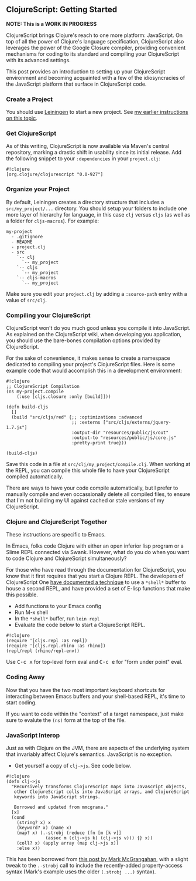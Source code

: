## ClojureScript: Getting Started ##

**NOTE: This is a WORK IN PROGRESS**

ClojureScript brings Clojure's reach to one more platform: JavaScript. On top of all the power of Clojure's language specification, ClojureScript also leverages the power of the Google Closure compiler, providing convenient mechanisms for coding to its standard and compiling your ClojureScript with its advanced settings.

This post provides an introduction to setting up your ClojureScript environment and becoming acquainted with a few of the idiosyncracies of the JavaScript platform that surface in ClojureScript code.

### Create a Project ###

You should use [Leiningen](https://github.com/technomancy/leiningen) to start a new project. See [my earlier instructions on this topic](/posts/2011/07/16/clojure-development-environment/).

### Get ClojureScript ###

As of this writing, ClojureScript is now available via Maven's central repository, marking a drastic shift in usability since its initial release. Add the following snippet to your `:dependencies` in your `project.clj`:

~~~~
#!clojure
[org.clojure/clojurescript "0.0-927"]
~~~~

### Organize your Project ###

By default, Leiningen creates a directory structure that includes a `src/my_project/...` directory. You should setup your folders to include one more layer of hierarchy for language, in this case `clj` versus `cljs` (as well as a folder for `cljs-macros`). For example:

~~~~
my-project
  - .gitignore
  - README
  - project.clj
  - src
    `-- clj
      `-- my_project
    `-- cljs
      `-- my_project
    `-- cljs-macros
      `-- my_project
~~~~

Make sure you edit your `project.clj` by adding a `:source-path` entry with a value of `src/clj`.

### Compiling your ClojureScript ###

ClojureScript won't do you much good unless you compile it into JavaScript. As explained on the ClojureScript wiki, when developing you application, you should use the bare-bones compilation options provided by ClojureScript.

For the sake of convenience, it makes sense to create a namespace dedicated to compiling your project's ClojureScript files. Here is some example code that would accomplish this in a development environment:

~~~~
#!clojure
;; ClojureScript Compilation
(ns my-project.compile
    (:use [cljs.closure :only [build]]))

(defn build-cljs
  []
  (build "src/cljs/red" {;; :optimizations :advanced
                         ;; :externs ["src/cljs/externs/jquery-1.7.js"]
                         :output-dir "resources/public/js/out"
                         :output-to "resources/public/js/core.js"
                         :pretty-print true}))

(build-cljs)
~~~~

Save this code in a file at `src/clj/my_project/compile.clj`. When working at the REPL, you can compile this whole file to have your ClojureScript compiled automatically.

There are ways to have your code compile automatically, but I prefer to manually compile and even occassionally delete all compiled files, to ensure that I'm not building my UI against cached or stale versions of my ClojureScript.

### Clojure and ClojureScript Together ###

These instructions are specific to Emacs.

In Emacs, folks code Clojure with either an open inferior lisp program or a Slime REPL connected via Swank. However, what do you do when you want to code Clojure and ClojureScript simultaneously?

For those who have read through the documentation for ClojureScript, you know that it first requires that you start a Clojure REPL. The developers of ClojureScript One [have documented a technique](https://github.com/brentonashworth/one/wiki/Emacs) to use a `*shell*` buffer to house a second REPL, and have provided a set of E-lisp functions that make this possible.

 * Add functions to your Emacs config
 * Run <kdb>M-x shell</kbd>
 * In the `*shell*` buffer, run `lein repl`
 * Evaluate the code below to start a ClojureScript REPL.

~~~~
#!clojure
(require '[cljs.repl :as repl])
(require '[cljs.repl.rhino :as rhino])
(repl/repl (rhino/repl-env))
~~~~

Use <kbd>C-c x</kbd> for top-level form eval and <kbd>C-c e</kbd> for "form under point" eval.

### Coding Away ###

Now that you have the two most important keyboard shortcuts for interacting between Emacs buffers and your shell-based REPL, it's time to start coding.

If you want to code within the "context" of a target namespace, just make sure to evalute the `(ns)` form at the top of the file.

### JavaScript Interop ###

Just as with Clojure on the JVM, there are aspects of the underlying system that invariably affect Clojure's semantics. JavaScript is no exception.

 * Get yourself a copy of `clj->js`. See code below.

~~~~
#!clojure
(defn clj->js
  "Recursively transforms ClojureScript maps into Javascript objects,
   other ClojureScript colls into JavaScript arrays, and ClojureScript
   keywords into JavaScript strings.

   Borrowed and updated from mmcgrana."
  [x]
  (cond
    (string? x) x
    (keyword? x) (name x)
    (map? x) (.-strobj (reduce (fn [m [k v]]
               (assoc m (clj->js k) (clj->js v))) {} x))
    (coll? x) (apply array (map clj->js x))
    :else x))
~~~~

This has been borrowed from [this post by Mark McGrangahan](http://mmcgrana.github.com/2011/09/clojurescript-nodejs.html), with a slight tweak to the `.-strobj` call to include the recently-added property-access syntax (Mark's example uses the older `(.strobj ...)` syntax).
